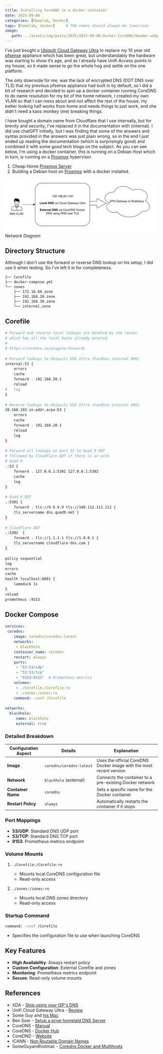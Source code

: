 ```yaml
---
title: Installing CoreDNS in a docker container
date: 2025-09-08
categories: [Homelab, Docker]
tags: [homelab, docker]     # TAG names should always be lowercase
image: 
   path: ../assets/img/posts/2025/2025-09-08-Docker-CoreDNS/Header.webp
---
```


I've just bought  a [Ubiquiti Cloud Gateway Ultra](https://www.amazon.com/Ubiquiti-Cloud-Gateway-Ultra-UCG-Ultra/dp/B0CWLKD9RP) to replace my 10 year old [pfsense](https://www.pfsense.org/) appliance which has been great, but understandably the hardware was starting to show it’s age, and as I already have Unifi Access points in my house, so it made sense to go the whole hog and settle on the one platform.

The only downside for me, was the lack of encrypted DNS (DOT DNS over TLS) that my previous pfsense appliance had built in by default, so I did a bit of research and decided to spin up a docker container running CoreDNS to do name resolution for my bit of the home network, I created my own VLAN so that I can mess about and not affect the rest of the house, my better looking half works from home and needs things to just work, and she didn't need a kaos monkey (me) breaking things.

I have bought a domain name from Cloudflare that I use internally, but for brevity and security, I've replaced it in the documentation with (internal). I did use chatGPT initially, but I was finding that some of the answers and syntax provided in the answers was just plain wrong, so in the end I just ended up reading the documentation (which is surprisingly good) and combined it with some good tech blogs on the subject. As you can see below, I'm using a docker container, this is running on a Debian Host which in turn, is running on a [Proxmox](https://pve.proxmox.com/wiki/Main_Page) hypervisor.

1. Cheap Home [Proxmox Server](https://thebloody.cloud/posts/Cheap-Home-Proxmox-Server/)
2. Building a Debian host on [Proxmox](https://thebloody.cloud/posts/Debian-Host-On-Proxmox/) with a docker installed.

![Network Diagram](../assets/img/posts/2025/2025-09-08-Docker-CoreDNS/Network_Diagram.svg)_Network Diagram_

## Directory Structure

Although I don't use the forward or reverse DNS lookup on his setup, I did use it when testing. So I've left it in for completeness.

```text
├── Corefile
├── docker-compose.yml
└── zones
    ├── 172.16.69.zone
    ├── 192.168.20.zone
    ├── 192.168.30.zone
    └── internal.zone
```

## Corefile

```bash
# Forward and reverse local lookups are handled by the router
# which has all the local hosts already entered
#
# https://coredns.io/plugins/forward/

# Forward lookups to Ubiquiti USG Ultra (handles internal DNS)
internal:53 {
    errors
    cache
    forward . 192.168.20.1
    reload
#   log
}

# Reverse lookups to Ubiquiti USG Ultra (handles internal DNS)
20.168.192.in-addr.arpa:53 {
    errors
    cache
    forward . 192.168.20.1
    reload
    log
}

# Forward all lookups on port 53 to Quad 9 DOT
# followed by Cloudflare DOT if there is an with
# Quad 9
.:53 {
    forward . 127.0.0.1:5301 127.0.0.1:5302
    cache
    log
}

# Quad 9 DOT 
.:5301 {
    forward . tls://9.9.9.9 tls://149.112.112.112 {
    tls_servername dns.quad9.net }
}

# Cloudflare DOT
.:5302  {
    forward . tls://1.1.1.1 tls://1.0.0.1 {
    tls_servername cloudflare-dns.com }
}

policy sequential
log
errors 
cache
health localhost:8091 {
    lameduck 1s
}
reload
prometheus :9153
```

## Docker Compose

 ```yaml
 services:
  coredns:
     image: coredns/coredns:latest
     networks:
      - blackhole
     container_name: coredns
     restart: always
     ports:
      - "53:53/udp"
      - "53:53/tcp"
      - "9153:9153"  # Prometheus metrics
     volumes:
      - ./Corefile:/Corefile:ro
      - ./zones:/zones:ro
     command: -conf /Corefile

networks:
   blackhole:
      name: blackhole
      external: true
 ```

### Detailed Breakdown

| Configuration Aspect | Details | Explanation |
|---------------------|---------|-------------|
| **Image** | `coredns/coredns:latest` | Uses the official CoreDNS Docker image with the most recent version |
| **Network** | `blackhole` (external) | Connects the container to a pre-existing Docker network |
| **Container Name** | `coredns` | Sets a specific name for the Docker container |
| **Restart Policy** | `always` | Automatically restarts the container if it stops |

### Port Mappings

- **53/UDP**: Standard DNS UDP port
- **53/TCP**: Standard DNS TCP port
- **9153**: Prometheus metrics endpoint

### Volume Mounts

1. `./Corefile:/Corefile:ro`
   - Mounts local CoreDNS configuration file
   - Read-only access

2. `./zones:/zones:ro`
   - Mounts local DNS zones directory
   - Read-only access

### Startup Command

```bash
command: -conf /Corefile
```

- Specifies the configuration file to use when launching CoreDNS

## Key Features

- **High Availability**: Always restart policy
- **Custom Configuration**: External Corefile and zones
- **Monitoring**: Prometheus metrics endpoint
- **Secure**: Read-only volume mounts

## References

- XDA - [Stop using your ISP's DNS](https://www.xda-developers.com/please-stop-using-your-isps-dns/)
- Unifi Cloud Gateway Ultra - [Review](https://lazyadmin.nl/network/unifi-cloud-gateway-ultra/)
- Some Guy and [his Mac](https://www.someguyandhismac.com/posts/corends-docker-multihosts/)
- Ben Soer - [Setup a prive homelald DNS Server](https://medium.com/@bensoer/setup-a-private-homelab-dns-server-using-coredns-and-docker-edcfdded841a)
- CoreDNS - [Manual](https://coredns.io/manual/toc/)
- CoreDNS - [Docker Hub](https://hub.docker.com/r/coredns/coredns/)
- CoreDND -  [Website](https://coredns.io/)
- ICANN - [Non Routable Domain Names](https://www.icann.org/en/board-activities-and-meetings/materials/approved-resolutions-special-meeting-of-the-icann-board-29-07-2024-en#section2.a)
- SomeGuyandhistmac - [Coredns Docker and Multihosts](https://someguyandhismac.com/posts/corends-docker-multihosts/)
